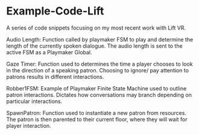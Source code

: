 # Example-Code-Lift
A series of code snippets focusing on my most recent work with Lift VR.

Audio Length:
Function called by playmaker FSM to play and determine the length of the currently spoken dialogue. The audio length is sent to the active FSM as a Playmaker Global.

Gaze Timer:
Function used to determines the time a player chooses to look in the direction of a speaking patron. Choosing to ignore/ pay attention to patrons results in different interactions.

Robber1FSM:
Example of Playmaker Finite State Machine used to outline patron interactions. Dictates how conversations may branch depending on particular interactions. 

SpawnPatron:
Function used to instantiate a new patron from resources. The patron is then parented to their current floor, where they will wait for player interaction. 
